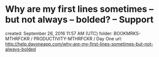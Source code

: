 # Why are my first lines sometimes – but not always – bolded? – Support

created: September 26, 2016 11:57 AM (UTC)
folder: BOOKMRKS-MTHRFCKR / PRODUCTIVITY-MTHRFCKR / Day One
url: http://help.dayoneapp.com/why-are-my-first-lines-sometimes-but-not-always-bolded